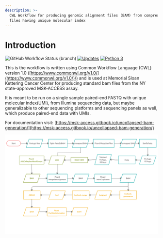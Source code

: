 ```yaml
---
description: >-
  CWL Workflow for producing genomic alignment files (BAM) from compressed FASTQ
  files having unique molecular index
---
```


# Introduction

![GitHub Workflow Status (branch)](https://img.shields.io/github/workflow/status/msk-access/uncollapsed_bam_generation/test_uncollapsed_bam_generation/develop) [![Updates](https://pyup.io/repos/github/msk-access/uncollapsed_bam_generation/shield.svg)](https://pyup.io/repos/github/msk-access/uncollapsed_bam_generation/) [![Python 3](https://pyup.io/repos/github/msk-access/uncollapsed_bam_generation/python-3-shield.svg)](https://pyup.io/repos/github/msk-access/uncollapsed_bam_generation/)

This is the workflow is written using Common Workflow Language \(CWL\) version 1.0 \([https://www.commonwl.org/v1.0/](https://www.commonwl.org/v1.0/)\) and is used at Memorial Sloan Kettering Cancer Center for producing standard bam files from the NY state-approved MSK-ACCESS assay.

It is meant to be run on a single sample paired-end FASTQ with unique molecular index\(UMI\), from Illumina sequencing data, but maybe generalizable to other sequencing platforms and sequencing panels as well, which produce paired-end data with UMIs.

For documentation visit: [https://msk-access.gitbook.io/uncollapsed-bam-generation/](https://msk-access.gitbook.io/uncollapsed-bam-generation/)

![Workflow - Overview](.gitbook/assets/uncollapsed_bam_generation.png)

